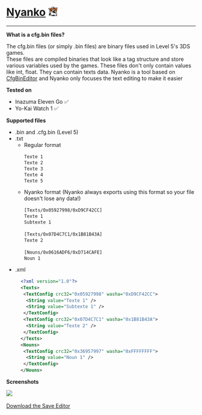 # [Nyanko](https://github.com/Tiniifan/Nyanko/releases/latest) <img src="https://github.com/Tiniifan/Nyanko/blob/main/Nyanko/Icon/Icon.png" alt="Logo" width="5%">

__________________________________________________________________________

**What is a cfg.bin files?**

The cfg.bin files (or simply .bin files) are binary files used in Level 5's 3DS games.  
These files are compiled binaries that look like a tag structure and store various variables used by the games.
These files don't only contain values like int, float. They can contain texts data. 
Nyanko is a tool based on [CfgBinEditor](https://github.com/Tiniifan/CfgBinEditor) and Nyanko only focuses the text editing to make it easier

**Tested on**
- Inazuma Eleven Go ✅
- Yo-Kai Watch 1 ✅

**Supported files**
- .bin and .cfg.bin (Level 5)
- .txt  
  - Regular format
    ```
    Texte 1
    Texte 2
    Texte 3
    Texte 4
    Texte 5
    ```
  - Nyanko format (Nyanko always exports using this format so your file doesn't lose any data!)
    ```
    [Texts/0x05927998/0xD9CF42CC] 
    Texte 1
    Subtexte 1
    
    [Texts/0x07D4C7C1/0x1B81B43A] 
    Texte 2
    
    [Nouns/0x0616ADF6/0xD714CAFE] 
    Noun 1
    ```
- .xml
  ```xml
    <?xml version="1.0"?>
    <Texts>
     <TextConfig crc32="0x05927998" washa="0xD9CF42CC">
      <String value="Texte 1" />
      <String value="Subtexte 1" />
     </TextConfig>
     <TextConfig crc32="0x07D4C7C1" washa="0x1B81B43A">
      <String value="Texte 2" />
     </TextConfig>
    </Texts>
    <Nouns>
     <TextConfig crc32="0x36957997" washa="0xFFFFFFFF">
      <String value="Noun 1" />
     </TextConfig>
    </Nouns>
  ```

**Screenshots**

![](https://i.imgur.com/y7RoWB6.png)

[Download the Save Editor](https://github.com/Tiniifan/Nyanko/releases/download/latest/Nyanko.exe)
